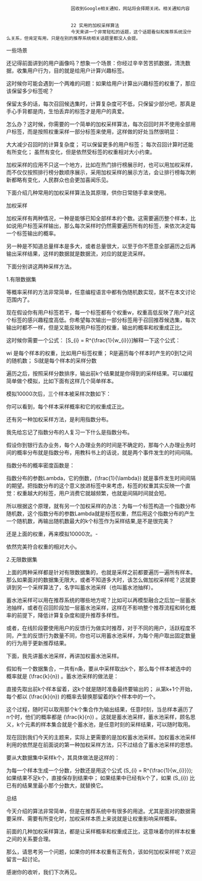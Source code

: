 
                            
                            因收到Google相关通知，网站将会择期关闭。相关通知内容
                            
                            
                            22 实用的加权采样算法
                            今天来讲一个非常轻松的话题，这个话题看似和推荐系统没什么关系，但肯定有用，只是在别的推荐系统相关话题里都没人会提。

一些场景

还记得前面讲到的用户画像吗？想象一个场景：你经过辛辛苦苦抓数据，清洗数据，收集用户行为，目的就是给用户计算兴趣标签。

这时候你可能会遇到一个两难的问题：如果给用户计算出兴趣标签的权重了，那应该保留多少标签呢？

保留太多的话，每次召回候选集时，计算复杂度可不低，只保留少部分吧，那真是手心手背都是肉，生怕丢弃的标签才是用户的真爱。

怎么办？这时候，你需要的一个简单的加权采样算法，每次召回时并不使用全部用户标签，而是按照权重采样一部分标签来使用，这样做的好处当然很明显：


大大减少召回时的计算复杂度；
可以保留更多的用户标签；
每次召回计算时还能有所变化；
虽然有变化，但是依然受标签的权重相对大小约束。


加权采样的应用不只这一个地方，比如在热门排行榜展示时，也可以用加权采样，而不仅仅按照排行榜分数顺序展示，采用加权采样的展示方法，会让排行榜每次刷新都略有变化，人民群众也会更加喜闻乐见。

下面介绍几种常用的加权采样算法及其原理，供你日常随手拿来使用。

加权采样

加权采样有两种情况，一种是能够已知全部样本的个数。这需要遍历整个样本，比如说用户标签采样输出，那么每次采样时仍然需要遍历所有的标签，来依次决定每一个标签输出的概率。

另一种是不知道总量样本是多大，或者总量很大，以至于你不愿意全部遍历之后再输出采样结果，这样的数据就是数据流，对应的就是流采样。

下面分别讲这两种采样方法。

1.有限数据集

等概率采样的方法非常简单，任意编程语言中都有伪随机数实现，就不在本文讨论范围内了。

现在假设你有用户标签若干，每一个标签都有个权重w，权重高低反映了用户对这个标签的感兴趣程度高低。你希望每次输出一部分标签用于召回推荐候选集，每次输出时都不一样，但是又能反映用户标签的权重，输出的概率和权重成正比。

这时候你需要一个公式：
\[S_{i} = R^{\\frac{1}{w_{i}}}\]解释一下这个公式：


wi 是每个样本的权重，比如用户标签权重；
R是遍历每个样本时产生的0到1之间的随机数；
Si就是每个样本的采样分数


遍历之后，按照采样分数排序，输出前k个结果就是你得到的采样结果。可以编程简单做个模拟，比如下面有这样几个简单样本。



模拟10000次后，三个样本被采样次数如下：



你可以看到，每个样本采样概率和它的权重成正比。

还有另一种加权采样方法，是利用指数分布。

我先给忘记了指数分布的人复习一下什么是指数分布。

假设你到银行去办业务，每个人办理业务的时间是不确定的，那每个人办理业务时间的概率分布就是指数分布，用教科书上的话说，就是两个事件发生的时间间隔。

指数分布的概率密度函数是：



指数分布的参数Lambda，它的倒数，\(\\frac{1}{\\lambda}\) 就是事件发生时间间隔的期望。把指数分布的这个意义放进标签中来考虑，标签的权重其实反映一个直觉：权重越大的标签，用户消费它就越频繁，也就是间隔时间就会短。

所以根据这个原理，就有另一个加权采样的办法：为每一个标签构造一个指数分布随机数，这个指数分布的参数Lambda就是标签权重，然后用这个指数分布的产生一个随机数，再输出随机数最大的k个标签作为采样结果,是不是很完美？

还是上面的权重，再来模拟10000次。-


依然完美符合权重的相对大小。

2.无限数据集

上面的两种采样都是针对有限数据集的，也就是采样之前都要遍历一遍所有样本。那么如果面对的数据集无限大，或者不知道多大时，该怎么做加权采样呢？这就要讲到另一个采样算法了，名字叫蓄水池采样（也叫蓄水池抽样）。

蓄水池采样可以用在推荐系统的哪些地方呢？比如可以再模型融合之后加一层蓄水池抽样，或者在召回阶段加一层蓄水池采样，这样在不影响整个推荐流程和转化概率的前提下，降低计算复杂度和提升推荐多样性。

或者，在线阶段要使用用户的反馈行为做实时推荐，对于不同的用户，活跃程度不同，产生的反馈行为数量不同，你也可以用蓄水池采样，为每个用户取出固定数量的行为用于更新推荐结果。

下面，我先讲蓄水池采样，再讲加权蓄水池采样。

假如有一个数据集合，一共有n条，要从中采样取出k个，那么每个样本被选中的概率就是 \(\\frac{k}{n}\) 。蓄水池采样的做法是：


直接先取出前k个样本留着，这k个就是随时准备最终要输出的；
从第k+1个开始，每个都以 \(\\frac{k}{n}\) 的概率去替换那留着的k个样本中的一个。


这个过程，随时可以取用那个k个集合作为输出结果，任意时刻，当总样本遍历了n个时，他们的概率都是 \(\\frac{k}{n}\) 。这就是蓄水池采样，蓄水池采样，顾名思义，k个元素的样本集合就是个蓄水池，是任意时刻的采样结果，可以随时取用。

现在回到我们今天的主题来，实际上更需要的是加权蓄水池采样。加权蓄水池采样利用的依然是在前面说的第一种加权采样方法，只不过结合了蓄水池采样的思想。

要从大数据集中采样k个，其具体做法是这样的：


为每一个样本生成一个分数，分数还是用这个公式 \(S_{i} = R^{\\frac{1}{w_{i}}}\);
如果结果不足k个，直接保存到结果中；
如果结果中已经有k个了，如果 \(S_{i}\) 比已有的结果里最小那个分数大，就替换它。


总结

今天介绍的算法非常简单，但是在推荐系统中有很多的用途。尤其是面对的数据需要采样、需要有所变化时，加权采样本质上来说就是让权重影响采样概率。

前面的几种加权采样算法，都是让采样概率和权重成正比，这意味着你的样本权重之间的关系要合理。

那么，请思考另一个问题，如果你的样本权重有正有负，该如何加权采样呢？欢迎留言一起讨论。

感谢你的收听，我们下次再见。



                        
                        
                            